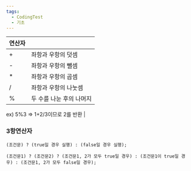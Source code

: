 ```yaml
---
tags:
  - CodingTest
  - 기초
---
```

|연산자| |
|---|---|
| + | 좌항과 우항의 덧셈 |
| - | 좌항과 우항의 뺄셈 |
| * | 좌항과 우항의 곱셈 |
| / | 좌항과 우항의 나눗셈 |
| % | 두 수를 나눈 후의 나머지

ex) 5%3 ⇒ 1+2/3이므로 2를 반환 |

### 3항연산자

`(조건문) ? (true일 경우 실행) : (false일 경우 실행);`

`(조건문1) ? (조건문2) ? (조건문1, 2가 모두 true일 경우) : (조건문1이 true일 경우) : (조건문1, 2가 모두 false일 경우);`
